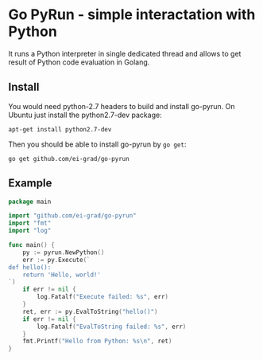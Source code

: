 Go PyRun - simple interactation with Python
===========================================

It runs a Python interpreter in single dedicated thread and allows to get
result of Python code evaluation in Golang.

Install
-------

You would need python-2.7 headers to build and install go-pyrun. On Ubuntu just
install the python2.7-dev package:

    apt-get install python2.7-dev

Then you should be able to install go-pyrun by `go get`:

    go get github.com/ei-grad/go-pyrun

Example
-------

```go
package main

import "github.com/ei-grad/go-pyrun"
import "fmt"
import "log"

func main() {
    py := pyrun.NewPython()
    err := py.Execute(`
def hello():
    return 'Hello, world!'
`)
    if err != nil {
        log.Fatalf("Execute failed: %s", err)
    }
    ret, err := py.EvalToString("hello()")
    if err != nil {
        log.Fatalf("EvalToString failed: %s", err)
    }
    fmt.Printf("Hello from Python: %s\n", ret)
}
```
